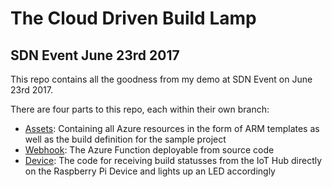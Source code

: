 # The Cloud Driven Build Lamp
## SDN Event June 23rd 2017

This repo contains all the goodness from my demo at SDN Event on June 23rd 2017.

There are four parts to this repo, each within their own branch:

- [Assets](https://github.com/faniereynders/sdn-event-june-2017/tree/assets): Containing all Azure resources in the form of ARM templates as well as the build definition for the sample project
- [Webhook](https://github.com/faniereynders/sdn-event-june-2017/tree/webhook): The Azure Function deployable from source code
- [Device](https://github.com/faniereynders/sdn-event-june-2017/tree/device): The code for receiving build statusses from the IoT Hub directly on the Raspberry Pi Device and lights up an LED accordingly

